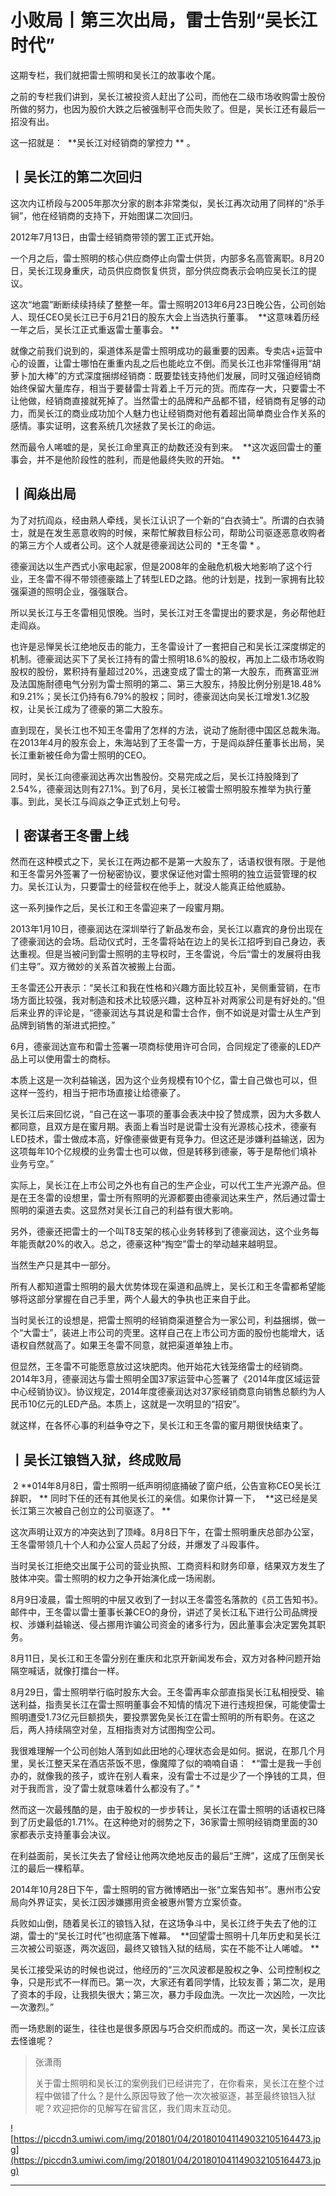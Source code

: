 # 小败局丨第三次出局，雷士告别“吴长江时代”

这期专栏，我们就把雷士照明和吴长江的故事收个尾。

之前的专栏我们讲到，吴长江被投资人赶出了公司，而他在二级市场收购雷士股份所做的努力，也因为股价大跌之后被强制平仓而失败了。但是，吴长江还有最后一招没有出。

这一招就是：  **吴长江对经销商的掌控力 ** 。

## 丨吴长江的第二次回归

这次内讧桥段与2005年那次分家的剧本非常类似，吴长江再次动用了同样的“杀手锏”，他在经销商的支持下，开始图谋二次回归。

2012年7月13日，由雷士经销商带领的罢工正式开始。

一个月之后，雷士照明的核心供应商停止向雷士供货，内部多名高管离职。8月20日，吴长江现身重庆，动员供应商恢复供货，部分供应商表示会响应吴长江的提议。

这次“地震”断断续续持续了整整一年。雷士照明2013年6月23日晚公告，公司创始人、现任CEO吴长江已于6月21日的股东大会上当选执行董事。  **这意味着历经一年之后，吴长江正式重返雷士董事会。 **

就像之前我们说到的，渠道体系是雷士照明成功的最重要的因素。专卖店+运营中心的设置，让雷士哪怕在重重内乱之后也能屹立不倒。而吴长江也非常懂得用“胡萝卜加大棒”的方式深度捆绑经销商：既要垫钱支持他们发展，同时又强迫经销商始终保留大量库存，相当于要替雷士背着上千万元的货。而库存一大，只要雷士不让他做，经销商直接就死掉了。当然雷士的品牌和产品都不错，经销商有足够的动力，而吴长江的商业成功加个人魅力也让经销商对他有着超出简单商业合作关系的感情。事实证明，这套系统几次拯救了吴长江的命运。

然而最令人唏嘘的是，吴长江命里真正的劫数还没有到来。  **这次返回雷士的董事会，并不是他阶段性的胜利，而是他最终失败的开始。 **

## 丨阎焱出局

为了对抗阎焱，经由熟人牵线，吴长江认识了一个新的“白衣骑士”。所谓的白衣骑士，就是在发生恶意收购的时候，来帮忙解救目标公司，帮助公司驱逐恶意收购者的第三方个人或者公司。这个人就是德豪润达公司的  *王冬雷 * 。

德豪润达以生产西式小家电起家，但是2008年的金融危机极大地影响了这个行业，王冬雷不得不带领德豪踏上了转型LED之路。他的计划是，找到一家拥有比较强渠道的照明企业，强强联合。

所以吴长江与王冬雷相见恨晚。当时，吴长江对王冬雷提出的要求是，务必帮他赶走阎焱。

也许是忌惮吴长江绝地反击的能力，王冬雷设计了一套把自己和吴长江深度绑定的机制。德豪润达买下了吴长江持有的雷士照明18.6%的股权，再加上二级市场收购股权的股份，累积持有量超过20%，迅速变成了雷士的第一大股东，而赛富亚洲及法国施耐德电气分别为雷士照明的第二、第三大股东，持股比例分别是18.48%和9.21%；吴长江仍持有6.79%的股权；同时，德豪润达向吴长江增发1.3亿股权，让吴长江成为了德豪的第二大股东。

直到现在，吴长江也不知王冬雷用了怎样的方法，说动了施耐德中国区总裁朱海。在2013年4月的股东会上，朱海站到了王冬雷一方，于是阎焱辞任董事长出局，吴长江重新被任命为雷士照明的CEO。

同时，吴长江向德豪润达再次出售股份。交易完成之后，吴长江持股降到了2.54%，德豪润达则有27.1%。到了6月，吴长江被雷士照明股东推举为执行董事。到此，吴长江与阎焱之争正式划上句号。

## 丨密谋者王冬雷上线

然而在这种模式之下，吴长江在两边都不是第一大股东了，话语权很有限。于是他和王冬雷另外签署了一份秘密协议，要求保证他对雷士照明的独立运营管理的权力。吴长江认为，只要雷士的经营权在他手上，就没人能真正给他威胁。

这一系列操作之后，吴长江和王冬雷迎来了一段蜜月期。

2013年1月10日，德豪润达在深圳举行了新品发布会，吴长江以嘉宾的身份出现在了德豪润达的会场。启动仪式时，王冬雷将站在边上的吴长江招呼到自己身边，表达重视。但是当被问到雷士照明的主导权时，王冬雷说，今后“雷士的发展将由我们主导”。双方微妙的关系首次被搬上台面。

王冬雷还公开表示：“吴长江和我在性格和兴趣方面比较互补，吴侧重营销，在市场方面比较强，我对制造和技术比较感兴趣，这种互补对两家公司是有好处的。”但后来业界的评论是，“德豪润达与其说是和雷士合作，倒不如说是对雷士从生产到品牌到销售的渐进式把控。”

6月，德豪润达宣布和雷士签署一项商标使用许可合同，合同规定了德豪的LED产品上可以使用雷士的商标。

本质上这是一次利益输送，因为这个业务规模有10个亿，雷士自己做也可以，但这样一签约，相当于把市场直接让给德豪了。

吴长江后来回忆说，“自己在这一事项的董事会表决中投了赞成票，因为大多数人都同意，且双方是在蜜月期。表面上看当时是说雷士没有光源核心技术，德豪有LED技术，雷士做成本高，好像德豪做更有竞争力。但这还是涉嫌利益输送，因为这项每年10个亿规模的业务雷士也可以做，但是转移到德豪，等于是帮他们填补业务亏空。”

实际上，吴长江在上市公司之外也有自己的生产企业，可以代工生产光源产品。但是在王冬雷的设想里，雷士所有照明的光源都要由德豪润达来生产，然后通过雷士照明的渠道去卖。这显然对吴长江自己的利益有很大影响。

另外，德豪还把雷士的一个叫T8支架的核心业务转移到了德豪润达，这个业务每年能贡献20%的收入。总之，德豪这种“掏空”雷士的举动越来越明显。

当然生产只是其中一部分。

所有人都知道雷士照明的最大优势体现在渠道和品牌上，吴长江和王冬雷都希望能够将这部分掌握在自己手里，两个人最大的争执也正来自于此。

当时吴长江的设想是，把雷士照明的经销商渠道整合为一家公司，利益捆绑，做一个“大雷士”，装进上市公司的壳里。这样自己在上市公司方面的股份也能增大，话语权自然就高了。如果王冬雷不同意，就把渠道单独上市。

但显然，王冬雷不可能愿意放过这块肥肉。他开始花大钱笼络雷士的经销商。2014年3月，德豪润达与雷士照明全国37家运营中心签署了《2014年度区域运营中心经销协议》。协议规定，2014年度德豪润达对37家经销商意向销售总额约为人民币10亿元的LED产品。本质上，这就是一次明显的“招安”。

就这样，在各怀心事的利益争夺之下，吴长江和王冬雷的蜜月期很快结束了。

## 丨吴长江锒铛入狱，终成败局

 2 **014年8月8日，雷士照明一纸声明彻底捅破了窗户纸，公告宣称CEO吴长江辞职， ** 同时下任的还有其他吴长江的亲信。如果你计算一下，  **这已经是吴长江第三次被自己创立的公司驱逐了。 **

这次声明让双方的冲突达到了顶峰。8月8日下午，在雷士照明重庆总部办公室，王冬雷带领几十个人和办公室人员起了分歧，并爆发了斗殴事件。

当时吴长江拒绝交出属于公司的营业执照、工商资料和财务印章，结果双方发生了肢体冲突。雷士照明的权力之争开始演化成一场闹剧。

8月9日凌晨，雷士照明的中层又收到了一封以王冬雷签名落款的《员工告知书》。邮件中，王冬雷以雷士董事长兼CEO的身份，讲述了吴长江私下进行公司品牌授权、涉嫌利益输送、侵占挪用诈骗公司资金的诸多行为，因此董事会决定罢免其职务。

8月11日，吴长江和王冬雷分别在重庆和北京开新闻发布会，双方对各种问题开始隔空喊话，就像打擂台一样。

8月29日，雷士照明举行临时股东大会。王冬雷再率众部直指吴长江私相授受、输送利益，指责吴长江在雷士照明董事会不知情的情况下进行违规担保，可能使雷士照明遭受1.73亿元巨额损失，要投票罢免吴长江在雷士照明的所有职务。在这之后，两人持续隔空对垒，互相指责对方试图掏空公司。

我很难理解一个公司创始人落到如此田地的心理状态会是如何。据说，在那几个月里，吴长江整天呆在酒店茶饭不思，像魔障了似的喃喃自语：  *“雷士是我一手创办的，就像我的孩子，或许在别人看来，没有雷士不过是少了一个挣钱的工具，但对于我而言，没了雷士就意味着什么都没有了。” *

然而这一次最残酷的是，由于股权的一步步转让，吴长江在雷士照明的话语权已降到了历史最低的1.71%。在这种绝对的弱势之下，36家雷士照明经销商里面的30家都表示支持董事会决议。

在利益面前，吴长江失去了曾经让他两次绝地反击的最后“王牌”，这成了压倒吴长江的最后一棵稻草。

2014年10月28日下午，雷士照明的官方微博晒出一张“立案告知书”。惠州市公安局向外界证实，吴长江因涉嫌挪用资金被惠州警方立案侦查。

兵败如山倒，随着吴长江的锒铛入狱，在这场争斗中，吴长江终于失去了他的江湖，雷士的“吴长江时代”也彻底落下帷幕。  **回望雷士照明十几年历史和吴长江三次被公司驱逐，两次返回，最终又锒铛入狱的结局，实在不能不让人唏嘘。 **

吴长江接受采访的时候也说过，他经历的“三次风波都是股权之争、公司控制权之争，只是形式不一样而已。第一次，大家还有着同学情，比较友善；第二次，是用了资本的手段，让我损失很大；第三次，暴力手段血洗。一次比一次凶险，一次比一次激烈。”

而一场悲剧的诞生，往往也是很多原因与巧合交织而成的。而这一次，吴长江应该去怪谁呢？

> 张潇雨
> 
> 关于雷士照明和吴长江的案例我们已经讲完了，在你看来，吴长江在整个过程中做错了什么？是什么原因导致了他一次次被驱逐，甚至最终锒铛入狱呢？欢迎把你的见解写在留言区，我们周末互动见。

![https://piccdn3.umiwi.com/img/201801/04/201801041149032105164473.jpg](https://piccdn3.umiwi.com/img/201801/04/201801041149032105164473.jpg)

---
